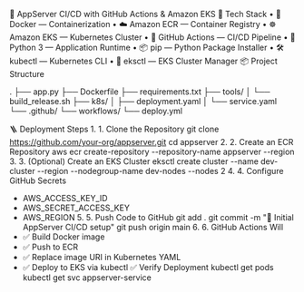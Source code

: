 🚀 AppServer CI/CD with GitHub Actions & Amazon EKS
🔧 Tech Stack
    • 🐳 Docker — Containerization
    • ☁️ Amazon ECR — Container Registry
    • ☸️ Amazon EKS — Kubernetes Cluster
    • 🤖 GitHub Actions — CI/CD Pipeline
    • 🐍 Python 3 — Application Runtime
    • 📦 pip — Python Package Installer
    • 🛠️ kubectl — Kubernetes CLI
    • 📜 eksctl — EKS Cluster Manager
📦 Project Structure

.
├── app.py
├── Dockerfile
├── requirements.txt
├── tools/
│   └── build_release.sh
├── k8s/
│   ├── deployment.yaml
│   └── service.yaml
└── .github/
    └── workflows/
        └── deploy.yml

🪜 Deployment Steps
    1. 1. Clone the Repository
git clone https://github.com/your-org/appserver.git
cd appserver
    2. 2. Create an ECR Repository
aws ecr create-repository --repository-name appserver --region <your-region>
    3. 3. (Optional) Create an EKS Cluster
eksctl create cluster --name dev-cluster --region <your-region> --nodegroup-name dev-nodes --nodes 2
    4. 4. Configure GitHub Secrets
- AWS_ACCESS_KEY_ID
- AWS_SECRET_ACCESS_KEY
- AWS_REGION
    5. 5. Push Code to GitHub
git add .
git commit -m "🚀 Initial AppServer CI/CD setup"
git push origin main
    6. 6. GitHub Actions Will
- ✅ Build Docker image
- ✅ Push to ECR
- ✅ Replace image URI in Kubernetes YAML
- ✅ Deploy to EKS via kubectl
✅ Verify Deployment
kubectl get pods
kubectl get svc appserver-service
